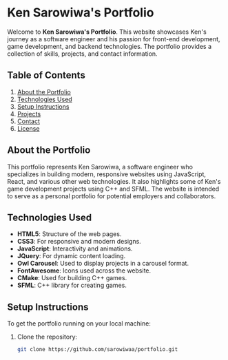 # Ken Sarowiwa's Portfolio

Welcome to **Ken Sarowiwa's Portfolio**. This website showcases Ken's journey as a software engineer and his passion for front-end development, game development, and backend technologies. The portfolio provides a collection of skills, projects, and contact information.

## Table of Contents
1. [About the Portfolio](#about-the-portfolio)
2. [Technologies Used](#technologies-used)
3. [Setup Instructions](#setup-instructions)
4. [Projects](#projects)
5. [Contact](#contact)
6. [License](#license)

## About the Portfolio

This portfolio represents Ken Sarowiwa, a software engineer who specializes in building modern, responsive websites using JavaScript, React, and various other web technologies. It also highlights some of Ken's game development projects using C++ and SFML. The website is intended to serve as a personal portfolio for potential employers and collaborators.

## Technologies Used

- **HTML5**: Structure of the web pages.
- **CSS3**: For responsive and modern designs.
- **JavaScript**: Interactivity and animations.
- **JQuery**: For dynamic content loading.
- **Owl Carousel**: Used to display projects in a carousel format.
- **FontAwesome**: Icons used across the website.
- **CMake**: Used for building C++ games.
- **SFML**: C++ library for creating games.

## Setup Instructions

To get the portfolio running on your local machine:

1. Clone the repository:
   ```bash
   git clone https://github.com/sarowiwaa/portfolio.git

